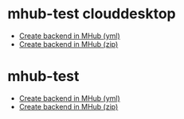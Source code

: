 # mhub-test clouddesktop

- [Create backend in MHub (yml)](https://manolo.aka.corp.amazon.com:8443/mobilehub/home#/?config=https://github.com/manueliglesias/mhub-test/blob/master/backend/mobile-hub-project.yml)
- [Create backend in MHub (zip)](https://manolo.aka.corp.amazon.com:8443/mobilehub/home#/?config=https://github.com/manueliglesias/mhub-test/blob/master/backend.zip)


# mhub-test 

- [Create backend in MHub (yml)](https://console.aws.amazon.com/mobilehub/home#/?config=https://github.com/manueliglesias/mhub-test/blob/master/backend/mobile-hub-project.yml)
- [Create backend in MHub (zip)](https://console.aws.amazon.com/mobilehub/home#/?config=https://github.com/manueliglesias/mhub-test/blob/master/backend.zip)
